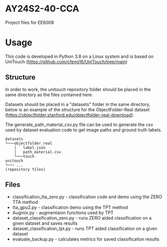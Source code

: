 # AY24S2-40-CCA
Project files for EE6008

# Usage
This code is developed in Python 3.8 on a Linux system and is based on UniTouch (https://github.com/cfeng16/UniTouch/tree/main)

## Structure
In order to work, the unitouch repository folder should be placed in the same directory as the files contained here.

Datasets should be placed in a "datasets" folder in the same directory, below is an example of the structure for the ObjectFolder-Real dataset (https://objectfolder.stanford.edu/objectfolder-real-download).

The generate_path_material_csv.py file can be used to generate the csv used by dataset evaluation code to get image paths and ground truth labels.

```
datasets 
└───objectfolder_real
    |   label.json
    |   path_material.csv
    └───touch
unitouch
└─── ...
(repository files)
```

## Files
 - classification_tta_zero.py - classification code and demo using the ZERO TTA method
 - tta_gpu2.py - classification demo using the TPT method
 - Augmix.py - augmentaion functions used by TPT
 - dataset_classification_zero.py - runs ZERO aided classification on a given dataset and saves results
 - dataset_classification_tpt.py - runs TPT aided classification on a given dataset
 - evaluate_backup.py - calculates metrics for saved classificaiton results